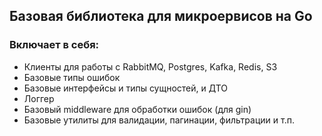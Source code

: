 ## Базовая библиотека для микроервисов на Go

### Включает в себя:

- Клиенты для работы с RabbitMQ, Postgres, Kafka, Redis, S3
- Базовые типы ошибок
- Базовые интерфейсы и типы сущностей, и ДТО
- Логгер
- Базовый middleware для обработки ошибок (для gin)
- Базовые утилиты для валидации, пагинации, фильтрации и т.п.
